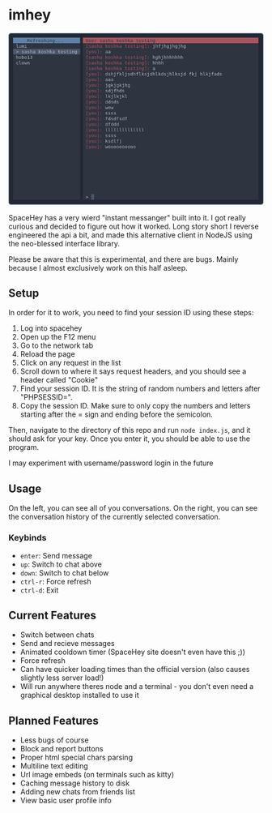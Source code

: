 # imhey

![imhey screenshot](preview.png)

SpaceHey has a very wierd "instant messanger" built into it. I got really
curious and decided to figure out how it worked. Long story short I reverse
engineered the api a bit, and made this alternative client in NodeJS using
the neo-blessed interface library.

Please be aware that this is experimental, and there are bugs. Mainly because I
almost exclusively work on this half asleep.

## Setup

In order for it to work, you need to find your session ID using these steps:

1. Log into spacehey
2. Open up the F12 menu
3. Go to the network tab
4. Reload the page
5. Click on any request in the list
6. Scroll down to where it says request headers, and you should see a header
   called "Cookie"
7. Find your session ID. It is the string of random numbers and letters after
   "PHPSESSID=".
8. Copy the session ID. Make sure to only copy the numbers and letters starting
   after the = sign and ending before the semicolon.

Then, navigate to the directory of this repo and run `node index.js`, and it
should ask for your key. Once you enter it, you should be able to use the
program.

I may experiment with username/password login in the future

## Usage

On the left, you can see all of you conversations. On the right, you can see the
conversation history of the currently selected conversation.

### Keybinds

- `enter`: Send message
- `up`: Switch to chat above
- `down`: Switch to chat below
- `ctrl-r`: Force refresh
- `ctrl-d`: Exit

## Current Features

- Switch between chats
- Send and recieve messages
- Animated cooldown timer (SpaceHey site doesn't even have this ;))
- Force refresh
- Can have quicker loading times than the official version (also causes slightly
  less server load!)
- Will run anywhere theres node and a terminal - you don't even need a graphical
  desktop installed to use it

## Planned Features

- Less bugs of course
- Block and report buttons
- Proper html special chars parsing
- Multiline text editing
- Url image embeds (on terminals such as kitty)
- Caching message history to disk
- Adding new chats from friends list
- View basic user profile info
